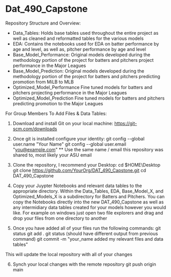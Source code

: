 # Dat_490_Capstone
Repository Structure and Overview:
- Data_Tables:
Holds base tables used throughout the entire project as well as cleaned and reformatted tables for the various models
- EDA:
Contains the notebooks used for EDA on batter performance by age and level, as well as, pitcher performance by age and level
- Base_Model_Performance:
Original models developed during the methodology portion of the project for batters and pitchers project performance in the Major Leagues
- Base_Model_Prediction:
Original models developed during the methodology portion of the project for batters and pitchers predicting promotion from MiLB to MLB
- Optimized_Model_Performance
Fine tuned models for batters and pitchers projecting performance in the Major Leagues
- Optimized_Model_Prediction
Fine tuned models for batters and pitchers predicting promotion to the Major Leagues

For Group Members To Add Files & Data Tables:
1. Download and install Git on your local machine: https://git-scm.com/downloads

2. Once git is installed configure your identity:
git config --global user.name "Your Name"
git config --global user.email "you@example.com"
** Use the same name / email this repository was shared to, most likely your ASU email

3. Clone the repository, I recommend your Desktop:
cd $HOME\Desktop
git clone https://github.com/YourOrg/DAT_490_Capstone.git
cd DAT_490_Capstone

4. Copy your Juypter Notebooks and relevant data tables to the appropriate directory. Within the Data_Tables, EDA, Base_Model_X, and Optimized_Models_X is a subdirectory for Batters and Pitchers. You can copy the Notebooks directly into the new DAT_490_Capstone as well as any intermidiary data tables created for your models however you would like. For example on windows just open two file explorers and drag and drop your files from one directory to another

5. Once you have added all of your files run the following commands:
git status
git add .
git status (should have different output from previous command)
git commit -m "your_name added my relevant files and data tables"

This will update the local repository with all of your changes

6. Synch your local changes with the remote repository
git push origin main


